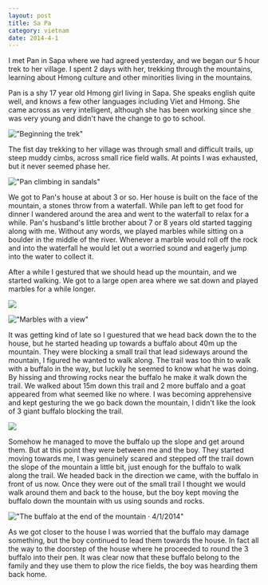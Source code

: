 ```yaml
---
layout: post
title: Sa Pa
category: vietnam
date: 2014-4-1
---
```


I met Pan in Sapa where we had agreed yesterday, and we began our 5 hour trek to her village. I spent 2 days with her, trekking through the mountains, learning about Hmong culture and other minorities living in the mountains.

Pan is a shy 17 year old Hmong girl living in Sapa. She speaks english quite well, and knows a few other languages including Viet and Hmong. She came across as very intelligent, although she has been working since she was very young and didn't have the change to go to school.

!["Beginning the trek"](https://farm4.staticflickr.com/3840/14846458118_f08e9c88c2_c.jpg)

The fist day trekking to her village was through small and difficult trails, up steep muddy cimbs, across small rice field walls. At points I was exhausted, but it never seemed phase her.

!["Pan climbing in sandals"](https://farm4.staticflickr.com/3908/15032695052_43ab57a4f6_c.jpg)

We got to Pan's house at about 3 or so. Her house is built on the face of the mountain, a stones throw from a waterfall. While pan left to get food for dinner I wandered around the area and went to the waterfall to relax for a while. Pan's husband's little brother about 7 or 8 years old started tagging along with me. Without any words, we played marbles while sitting on a boulder in the middle of the river. Whenever a marble would roll off the rock and into the waterfall he would let out a worried sound and eagerly jump into the water to collect it.

After a while I gestured that we should head up the mountain, and we started walking. We got to a large open area where we sat down and played marbles for a while longer.

![](https://farm4.staticflickr.com/3842/14846302810_e5b7215fdf_c.jpg)

!["Marbles with a view"](https://farm4.staticflickr.com/3905/15009899566_4d25733471_c.jpg)

It was getting kind of late so I guestured that we head back down the to the house, but he started heading up towards a buffalo about 40m up the mountain. They were blocking a small trail that lead sideways around the mountain, I figured he wanted to walk along. The trail was too thin to walk with a buffalo in the way, but luckily he seemed to know what he was doing. By hissing and throwing rocks near the buffalo he make it walk down the trail. We walked about 15m down this trail and 2 more buffalo and a goat appeared from what seemed like no where. I was becoming apprehensive and kept gesturing the we go back down the mountain, I didn't like the look of 3 giant buffalo blocking the trail.

![](https://farm4.staticflickr.com/3912/14846092029_fe4b711e1b_c.jpg)

Somehow he managed to move the buffalo up the slope and get around them. But at this point they were between me and the boy. They started moving towards me, I was genuinely scared and stepped off the trail down the slope of the mountain a little bit, just enough for the buffalo to walk along the trail. We headed back in the direction we came, with the buffalo in front of us now. Once they were out of the small trail I thought we would walk around them and back to the house, but the boy kept moving the buffalo down the mountain with us using sounds and rocks.

!["The buffalo at the end of the mountain · 4/1/2014"](https://farm4.staticflickr.com/3838/14846485337_1e39d78b76_c.jpg)

As we got closer to the house I was worried that the buffalo may damage something, but the boy continued to lead them towards the house. In fact all the way to the doorstep of the house where he proceeded to round the 3 buffalo into their pen. It was clear now that these buffalo belong to the family and they use them to plow the rice fields, the boy was hearding them back home.
